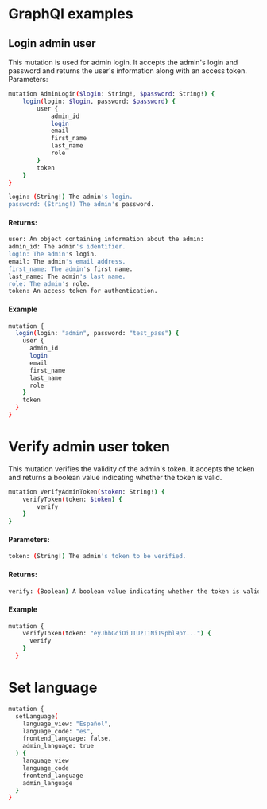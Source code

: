 # GraphQl examples


## Login admin user
This mutation is used for admin login. It accepts the admin's login and password and returns the user's information along with an access token.
Parameters:

```bash
mutation AdminLogin($login: String!, $password: String!) {
    login(login: $login, password: $password) {
        user {
            admin_id
            login
            email
            first_name
            last_name
            role
        }
        token
    }
}
```

```bash
login: (String!) The admin's login.
password: (String!) The admin's password.
```

#### Returns:
```bash
user: An object containing information about the admin:
admin_id: The admin's identifier.
login: The admin's login.
email: The admin's email address.
first_name: The admin's first name.
last_name: The admin's last name.
role: The admin's role.
token: An access token for authentication.
```

#### Example
```bash
mutation {
  login(login: "admin", password: "test_pass") {
    user {
      admin_id
      login
      email
      first_name
      last_name
      role
    }
    token
  }
}
```

# Verify admin user token
This mutation verifies the validity of the admin's token. It accepts the token and returns a boolean value indicating whether the token is valid.

```bash
mutation VerifyAdminToken($token: String!) {
    verifyToken(token: $token) {
        verify
    }
}
```

#### Parameters:
```bash
token: (String!) The admin's token to be verified.
```

#### Returns:

```bash
verify: (Boolean) A boolean value indicating whether the token is valid (true - valid, false - invalid).
```

#### Example

```bash
mutation {
    verifyToken(token: "eyJhbGciOiJIUzI1NiI9pbl9pY...") {
      verify
    }
  }
```

# Set language
```bash
mutation {
  setLanguage(
    language_view: "Español",
    language_code: "es",
    frontend_language: false,
    admin_language: true
  ) {
    language_view
    language_code
    frontend_language
    admin_language
  }
}
```



